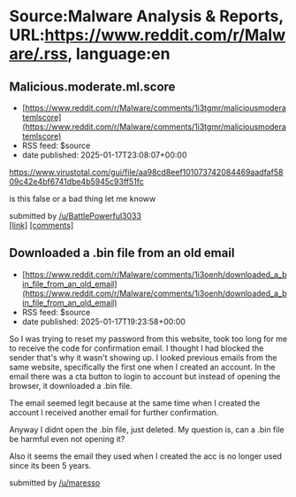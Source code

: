 # Source:Malware Analysis & Reports, URL:https://www.reddit.com/r/Malware/.rss, language:en

## Malicious.moderate.ml.score
 - [https://www.reddit.com/r/Malware/comments/1i3tgmr/maliciousmoderatemlscore](https://www.reddit.com/r/Malware/comments/1i3tgmr/maliciousmoderatemlscore)
 - RSS feed: $source
 - date published: 2025-01-17T23:08:07+00:00

<!-- SC_OFF --><div class="md"><p><a href="https://www.virustotal.com/gui/file/aa98cd8eef101073742084469aadfaf5809c42e4bf6741dbe4b5945c93ff51fc">https://www.virustotal.com/gui/file/aa98cd8eef101073742084469aadfaf5809c42e4bf6741dbe4b5945c93ff51fc</a></p> <p>is this false or a bad thing let me knoww</p> </div><!-- SC_ON --> &#32; submitted by &#32; <a href="https://www.reddit.com/user/BattlePowerful3033"> /u/BattlePowerful3033 </a> <br/> <span><a href="https://www.reddit.com/r/Malware/comments/1i3tgmr/maliciousmoderatemlscore/">[link]</a></span> &#32; <span><a href="https://www.reddit.com/r/Malware/comments/1i3tgmr/maliciousmoderatemlscore/">[comments]</a></span>

## Downloaded a .bin file from an old email
 - [https://www.reddit.com/r/Malware/comments/1i3oenh/downloaded_a_bin_file_from_an_old_email](https://www.reddit.com/r/Malware/comments/1i3oenh/downloaded_a_bin_file_from_an_old_email)
 - RSS feed: $source
 - date published: 2025-01-17T19:23:58+00:00

<!-- SC_OFF --><div class="md"><p>So I was trying to reset my password from this website, took too long for me to receive the code for confirmation email. I thought I had blocked the sender that&#39;s why it wasn&#39;t showing up. I looked previous emails from the same website, specifically the first one when I created an account. In the email there was a cta button to login to account but instead of opening the browser, it downloaded a .bin file.</p> <p>The email seemed legit because at the same time when I created the account I received another email for further confirmation.</p> <p>Anyway I didnt open the .bin file, just deleted. My question is, can a .bin file be harmful even not opening it?</p> <p>Also it seems the email they used when I created the acc is no longer used since its been 5 years. </p> </div><!-- SC_ON --> &#32; submitted by &#32; <a href="https://www.reddit.com/user/maresso"> /u/maresso </a> <br/> <span><a href="https://www.reddit.com/r/Malware/comments/1i3oenh/do

